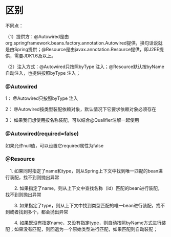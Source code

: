 # 区别

不同点：

（1）提供方：@Autowired是由org.springframework.beans.factory.annotation.Autowired提供，换句话说就是由Spring提供；@Resource是由javax.annotation.Resource提供，即J2EE提供，需要JDK1.6及以上。

（2）注入方式：@Autowired只按照byType 注入；@Resource默认按byName自动注入，也提供按照byType 注入；

### @Autowired

1： @Autowired只按照byType 注入

2： @Autowired按类型装配依赖对象，默认情况下它要求依赖对象必须存在 

3： 如果我们想使用按名称装配，可以结合@Qualifier注解一起使用 

### @Autowired(required=false)

如果允许null值，可以设置它required属性为false 

###  @Resource 

　1. 如果同时指定了name和type，则从Spring上下文中找到唯一匹配的bean进行装配，找不到则抛出异常

　　2. 如果指定了name，则从上下文中查找名称（id）匹配的bean进行装配，找不到则抛出异常

　　3. 如果指定了type，则从上下文中找到类型匹配的唯一bean进行装配，找不到或者找到多个，都会抛出异常

　　4. 如果既没有指定name，又没有指定type，则自动按照byName方式进行装配；如果没有匹配，则回退为一个原始类型进行匹配，如果匹配则自动装配； 

